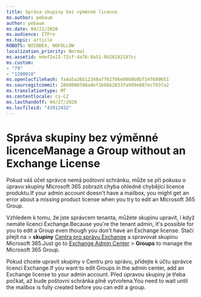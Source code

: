 ```yaml
---
title: Správa skupiny bez výměnné licence
ms.author: pebaum
author: pebaum
ms.date: 04/21/2020
ms.audience: ITPro
ms.topic: article
ROBOTS: NOINDEX, NOFOLLOW
localization_priority: Normal
ms.assetid: edef2e23-72cf-4a76-8a51-0b26182187cc
ms.custom:
- "79"
- "1200018"
ms.openlocfilehash: fa4a5a26b12348a7f62f06e0860b8bf34f689651
ms.sourcegitcommit: 286000b588adef1bbbb28337a9d9e087ec783fa2
ms.translationtype: MT
ms.contentlocale: cs-CZ
ms.lasthandoff: 04/27/2020
ms.locfileid: "43912432"
---
```

# <a name="manage-a-group-without-an-exchange-license"></a><span data-ttu-id="ec24d-102">Správa skupiny bez výměnné licence</span><span class="sxs-lookup"><span data-stu-id="ec24d-102">Manage a Group without an Exchange License</span></span>

<span data-ttu-id="ec24d-103">Pokud váš účet správce nemá poštovní schránku, může se při pokusu o úpravu skupiny Microsoft 365 zobrazit chyba ohledně chybějící licence produktu.</span><span class="sxs-lookup"><span data-stu-id="ec24d-103">If your admin account doesn't have a mailbox, you might get an error about a missing product license when you try to edit an Microsoft 365 Group.</span></span>
  
<span data-ttu-id="ec24d-104">Vzhledem k tomu, že jste správcem tenanta, můžete skupinu upravit, i když nemáte licenci Exchange.</span><span class="sxs-lookup"><span data-stu-id="ec24d-104">Because you're the tenant admin, it's possible for you to edit a Group even though you don't have an Exchange license.</span></span> <span data-ttu-id="ec24d-105">Stačí přejít na \> **skupiny** [Centra pro správu Exchange](https://outlook.office365.com/ecp.aspx) a spravovat skupinu Microsoft 365.</span><span class="sxs-lookup"><span data-stu-id="ec24d-105">Just go to [Exchange Admin Center](https://outlook.office365.com/ecp.aspx) \> **Groups** to manage the Microsoft 365 Group.</span></span>
  
<span data-ttu-id="ec24d-106">Pokud chcete upravit skupiny v Centru pro správu, přidejte k účtu správce licenci Exchange.</span><span class="sxs-lookup"><span data-stu-id="ec24d-106">If you want to edit Groups in the admin center, add an Exchange license to your admin account.</span></span> <span data-ttu-id="ec24d-107">Před úpravou skupiny je třeba počkat, až bude poštovní schránka plně vytvořena.</span><span class="sxs-lookup"><span data-stu-id="ec24d-107">You need to wait until the mailbox is fully created before you can edit a group.</span></span>
  